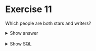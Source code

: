 ﻿# Exercise 11

Which people are both stars and writers?

<details>
<summary>Show answer</summary>

![](imdb-11.png)

</details>

<br/>

<details>
<summary>Show SQL</summary>

```sql
-- Use distinct to remove duplicate rows
SELECT DISTINCT name
FROM stars,
     writers,
     people
WHERE stars.person_id = id
  AND writers.person_id = id
;
```

</details>